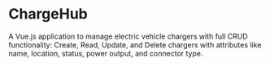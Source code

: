 # ChargeHub
A Vue.js application to manage electric vehicle chargers with full CRUD functionality: Create, Read, Update, and Delete chargers with attributes like name, location, status, power output, and connector type.
